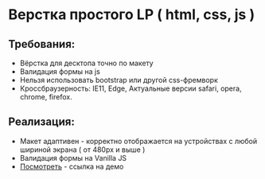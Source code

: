 # Верстка простого LP ( html, css, js )

## Требования:
* Вёрстка для десктопа точно по макету
* Валидация формы на js
* Нельзя использовать bootstrap или другой css-фремворк
* Кроссбраузерность: IE11, Edge, Актуальные версии safari, opera, chrome, firefox. 

## Реализация:
* Макет адаптивен - корректно отображается на устройствах с любой шириной экрана ( от 480px и выше )
* Валидация формы на Vanilla JS
* [Посмотреть](http://t-task.gt-design.ru/) - ссылка на демо
